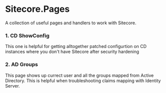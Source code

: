 # Sitecore.Pages

A collection of useful pages and handlers to work with Sitecore.

### 1. CD ShowConfig

This one is helpful for getting alltogether patched configurtion on CD instances where you don't have Sitecore after security hardening

### 2. AD Groups

This page shows up currect user and all the groups mapped from Active Directory. This is helpful when troubleshooting claims mapping with Identity Server.